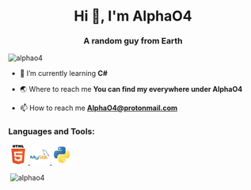 <h1 align="center">Hi 👋, I'm AlphaO4</h1>
<h3 align="center">A random guy from Earth</h3>

<p align="left"> <img src="https://komarev.com/ghpvc/?username=alphao4&label=Profile%20views&color=0e75b6&style=flat" alt="alphao4" /> </p>

- 🌱 I’m currently learning **C#**

- 🌏 Where to reach me **You can find my everywhere under AlphaO4**

- 📫 How to reach me **AlphaO4@protonmail.com**

</p>

<h3 align="left">Languages and Tools:</h3>
<p align="left"> <a href="https://www.w3.org/html/" target="_blank" rel="noreferrer"> <img src="https://raw.githubusercontent.com/devicons/devicon/master/icons/html5/html5-original-wordmark.svg" alt="html5" width="40" height="40"/> </a> <a href="https://www.mysql.com/" target="_blank" rel="noreferrer"> <img src="https://raw.githubusercontent.com/devicons/devicon/master/icons/mysql/mysql-original-wordmark.svg" alt="mysql" width="40" height="40"/> </a> <a href="https://www.python.org" target="_blank" rel="noreferrer"> <img src="https://raw.githubusercontent.com/devicons/devicon/master/icons/python/python-original.svg" alt="python" width="40" height="40"/> </a> </p>

<p>&nbsp;<img align="center" src="https://github-readme-stats.vercel.app/api?username=alphao4&show_icons=true&locale=en" alt="alphao4" /></p>
